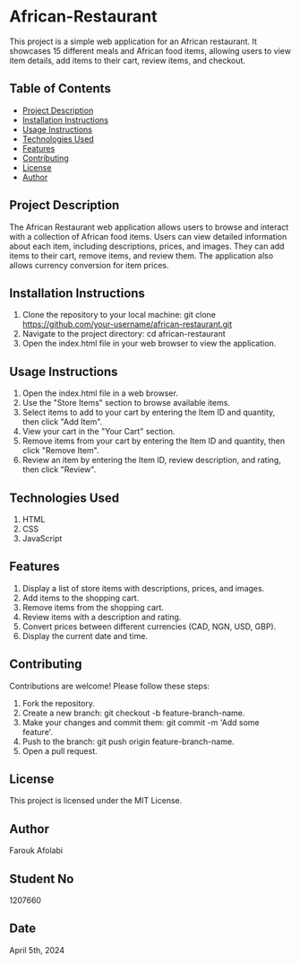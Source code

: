 # African-Restaurant
This project is a simple web application for an African restaurant. It showcases 15 different meals and African food items, allowing users to view item details, add items to their cart, review items, and checkout. 

## Table of Contents
- [Project Description](#project-description)
- [Installation Instructions](#installation-instructions)
- [Usage Instructions](#usage-instructions)
- [Technologies Used](#technologies-used)
- [Features](#features)
- [Contributing](#contributing)
- [License](#license)
- [Author](#author)

## Project Description
The African Restaurant web application allows users to browse and interact with a collection of African food items. Users can view detailed information about each item, including descriptions, prices, and images. They can add items to their cart, remove items, and review them. The application also allows currency conversion for item prices.

## Installation Instructions
1. Clone the repository to your local machine:
   git clone https://github.com/your-username/african-restaurant.git
2. Navigate to the project directory:
   cd african-restaurant
3. Open the index.html file in your web browser to view the application.

## Usage Instructions
1. Open the index.html file in a web browser.
2. Use the "Store Items" section to browse available items.
3. Select items to add to your cart by entering the Item ID and quantity, then click "Add Item".
4. View your cart in the "Your Cart" section.
5. Remove items from your cart by entering the Item ID and quantity, then click "Remove Item".
6. Review an item by entering the Item ID, review description, and rating, then click "Review".

## Technologies Used
1. HTML
2. CSS
3. JavaScript

## Features
1. Display a list of store items with descriptions, prices, and images.
2. Add items to the shopping cart.
3. Remove items from the shopping cart.
4. Review items with a description and rating.
5. Convert prices between different currencies (CAD, NGN, USD, GBP).
6. Display the current date and time.

## Contributing
Contributions are welcome! Please follow these steps:
1. Fork the repository.
2. Create a new branch: git checkout -b feature-branch-name.
3. Make your changes and commit them: git commit -m 'Add some feature'.
4. Push to the branch: git push origin feature-branch-name.
5. Open a pull request.

## License
This project is licensed under the MIT License.

 ## Author
Farouk Afolabi

## Student No 
1207660


## Date 
April 5th, 2024
